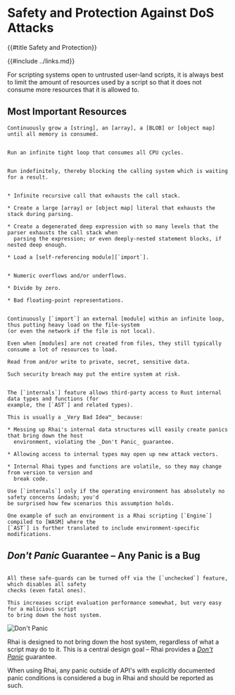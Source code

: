 Safety and Protection Against DoS Attacks
========================================

{{#title Safety and Protection}}

{{#include ../links.md}}

For scripting systems open to untrusted user-land scripts, it is always best to limit the amount of
resources used by a script so that it does not consume more resources that it is allowed to.


Most Important Resources
------------------------

```admonish bug "Memory"
Continuously grow a [string], an [array], a [BLOB] or [object map] until all memory is consumed.
```

```admonish bug "CPU"

Run an infinite tight loop that consumes all CPU cycles.
```

```admonish bug "Time"

Run indefinitely, thereby blocking the calling system which is waiting for a result.
```

```admonish bug "Stack"

* Infinite recursive call that exhausts the call stack.

* Create a large [array] or [object map] literal that exhausts the stack during parsing.

* Create a degenerated deep expression with so many levels that the parser exhausts the call stack when
  parsing the expression; or even deeply-nested statement blocks, if nested deep enough.

* Load a [self-referencing module][`import`].
```

```admonish bug "Overflows or Underflows"

* Numeric overflows and/or underflows.

* Divide by zero.

* Bad floating-point representations.
```

```admonish bug "Files"

Continuously [`import`] an external [module] within an infinite loop, thus putting heavy load on the file-system
(or even the network if the file is not local).

Even when [modules] are not created from files, they still typically consume a lot of resources to load.
```

```admonish bug "Private data"
Read from and/or write to private, secret, sensitive data.

Such security breach may put the entire system at risk.
```

~~~admonish bug "The [`internals`] feature"

The [`internals`] feature allows third-party access to Rust internal data types and functions (for
example, the [`AST`] and related types).

This is usually a _Very Bad Idea™_ because:

* Messing up Rhai's internal data structures will easily create panics that bring down the host
  environment, violating the _Don't Panic_ guarantee.

* Allowing access to internal types may open up new attack vectors.

* Internal Rhai types and functions are volatile, so they may change from version to version and
  break code.

Use [`internals`] only if the operating environment has absolutely no safety concerns &ndash; you'd
be surprised how few scenarios this assumption holds.

One example of such an environment is a Rhai scripting [`Engine`] compiled to [WASM] where the
[`AST`] is further translated to include environment-specific modifications.
~~~


_Don't Panic_ Guarantee &ndash; Any Panic is a Bug
-------------------------------------------------

```admonish tip.side.wide "OK, panic anyway"

All these safe-guards can be turned off via the [`unchecked`] feature, which disables all safety
checks (even fatal ones).

This increases script evaluation performance somewhat, but very easy for a malicious script
to bring down the host system.
```

![Don't Panic](https://upload.wikimedia.org/wikipedia/commons/thumb/6/6b/Don%27t_Panic.svg/320px-Don%27t_Panic.svg.png)

Rhai is designed to not bring down the host system, regardless of what a script may do to it.
This is a central design goal &ndash; Rhai provides a [_Don't Panic_](https://en.wikipedia.org/wiki/Phrases_from_The_Hitchhiker%27s_Guide_to_the_Galaxy#Don't_Panic) guarantee.

When using Rhai, any panic outside of API's with explicitly documented panic conditions is
considered a bug in Rhai and should be reported as such.
